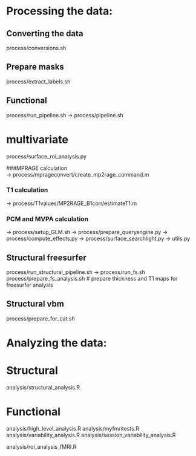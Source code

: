 
# Processing the data:

## Converting the data
process/conversions.sh

## Prepare masks
process/extract_labels.sh

## Functional
process/run_pipeline.sh
  -> process/pipeline.sh
  
# multivariate
process/surface_roi_analysis.py

###MPRAGE calculation  
  -> process/mprageconvert/create_mp2rage_command.m

### T1 calculation
  -> process/T1values/MP2RAGE_B1corr/estimateT1.m
### PCM and MVPA calculation
  -> process/setup_GLM.sh
  -> process/prepare_queryengine.py
  -> process/compute_effects.py
  -> process/surface_searchlight.py
      -> utils.py

## Structural freesurfer
process/run_structural_pipeline.sh 
  -> process/run_fs.sh
process/prepare_fs_analysis.sh # prepare thickness and T1 maps for freesurfer analysis

## Structural vbm
process/prepare_for_cat.sh 

# Analyzing the data:
# Structural
analysis/structural_analysis.R

# Functional 
analysis/high_level_analysis.R
analysis/myfmritests.R
analysis/variability_analysis.R
analysis/session_variability_analysis.R

analysis/roi_analysis_fMRI.R

